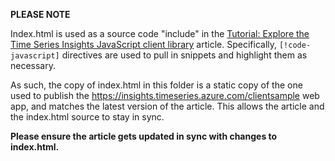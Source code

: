 **PLEASE NOTE** 

Index.html is used as a source code "include" in the [Tutorial: Explore the Time Series Insights JavaScript client library](https://docs.microsoft.com/en-us/azure/time-series-insights/tutorial-explore-js-client-lib) article. Specifically, `[!code-javascript]` directives are used to pull in snippets and highlight them as necessary.

As such, the copy of index.html in this folder is a static copy of the one used to publish the https://insights.timeseries.azure.com/clientsample web app, and matches the latest version of the article. This allows the article and the index.html source to stay in sync. 

**Please ensure the article gets updated in sync with changes to index.html.**

